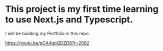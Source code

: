 # This project is my first time learning to use Next.js and Typescript.

I will be building my Portfolio in this repo

https://youtu.be/pCA4qpQDZD8?t=2062
